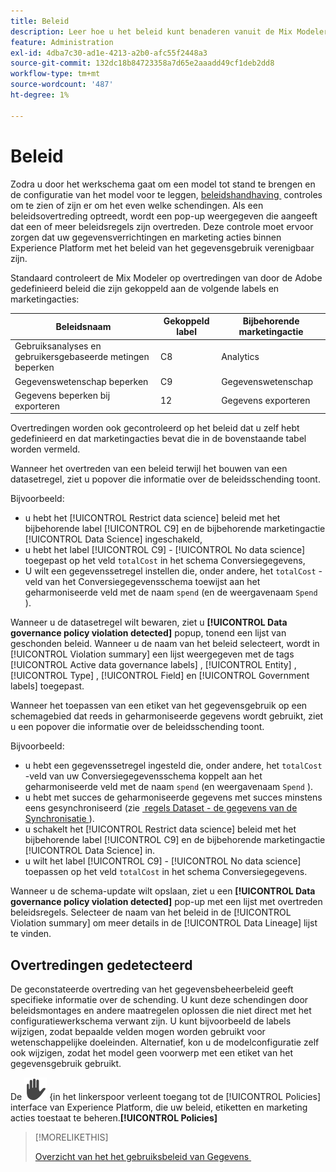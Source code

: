 ```yaml
---
title: Beleid
description: Leer hoe u het beleid kunt benaderen vanuit de Mix Modeler.
feature: Administration
exl-id: 4dba7c30-ad1e-4213-a2b0-afc55f2448a3
source-git-commit: 132dc18b84723358a7d65e2aaadd49cf1deb2dd8
workflow-type: tm+mt
source-wordcount: '487'
ht-degree: 1%

---
```


# Beleid

Zodra u door het werkschema gaat om een model tot stand te brengen en de configuratie van het model voor te leggen, [&#x200B; beleidshandhaving &#x200B;](https://experienceleague.adobe.com/nl/docs/experience-platform/data-governance/enforcement/overview#automatic-enforcement) controles om te zien of zijn er om het even welke schendingen. Als een beleidsovertreding optreedt, wordt een pop-up weergegeven die aangeeft dat een of meer beleidsregels zijn overtreden. Deze controle moet ervoor zorgen dat uw gegevensverrichtingen en marketing acties binnen Experience Platform met het beleid van het gegevensgebruik verenigbaar zijn.

Standaard controleert de Mix Modeler op overtredingen van door de Adobe gedefinieerd beleid die zijn gekoppeld aan de volgende labels en marketingacties:

| Beleidsnaam | Gekoppeld label | Bijbehorende marketingactie |
|---|---|---|
| Gebruiksanalyses en gebruikersgebaseerde metingen beperken | C8 | Analytics |
| Gegevenswetenschap beperken | C9 | Gegevenswetenschap |
| Gegevens beperken bij exporteren | 12 | Gegevens exporteren |

Overtredingen worden ook gecontroleerd op het beleid dat u zelf hebt gedefinieerd en dat marketingacties bevat die in de bovenstaande tabel worden vermeld.

Wanneer het overtreden van een beleid terwijl het bouwen van een datasetregel, ziet u popover die informatie over de beleidsschending toont.

Bijvoorbeeld:

- u hebt het [!UICONTROL Restrict data science] beleid met het bijbehorende label [!UICONTROL C9] en de bijbehorende marketingactie [!UICONTROL Data Science] ingeschakeld,
- u hebt het label [!UICONTROL C9] - [!UICONTROL No data science] toegepast op het veld `totalCost` in het schema Conversiegegevens,
- U wilt een gegevenssetregel instellen die, onder andere, het `totalCost` -veld van het Conversiegegevensschema toewijst aan het geharmoniseerde veld met de naam `spend` (en de weergavenaam `Spend` ).

Wanneer u de datasetregel wilt bewaren, ziet u **[!UICONTROL Data governance policy violation detected]** popup, tonend een lijst van geschonden beleid. Wanneer u de naam van het beleid selecteert, wordt in [!UICONTROL Violation summary] een lijst weergegeven met de tags [!UICONTROL Active data governance labels] , [!UICONTROL Entity] , [!UICONTROL Type] , [!UICONTROL Field] en [!UICONTROL Government labels] toegepast.

<!-- pending screenshot -->

Wanneer het toepassen van een etiket van het gegevensgebruik op een schemagebied dat reeds in geharmoniseerde gegevens wordt gebruikt, ziet u een popover die informatie over de beleidsschending toont.

Bijvoorbeeld:

- u hebt een gegevenssetregel ingesteld die, onder andere, het `totalCost` -veld van uw Conversiegegevensschema koppelt aan het geharmoniseerde veld met de naam `spend` (en weergavenaam `Spend` ).
- u hebt met succes de geharmoniseerde gegevens met succes minstens eens gesynchroniseerd (zie [&#x200B; regels Dataset - de gegevens van de Synchronisatie &#x200B;](/help/harmonize-data/dataset-rules.md#sync-data)).
- u schakelt het [!UICONTROL Restrict data science] beleid met het bijbehorende label [!UICONTROL C9] en de bijbehorende marketingactie [!UICONTROL Data Science] in.
- u wilt het label [!UICONTROL C9] - [!UICONTROL No data science] toepassen op het veld `totalCost` in het schema Conversiegegevens.

Wanneer u de schema-update wilt opslaan, ziet u een **[!UICONTROL Data governance policy violation detected]** pop-up met een lijst met overtreden beleidsregels. Selecteer de naam van het beleid in de [!UICONTROL Violation summary] om meer details in de [!UICONTROL Data Lineage] lijst te vinden.

<!-- pending screenshot -->

## Overtredingen gedetecteerd

De geconstateerde overtreding van het gegevensbeheerbeleid geeft specifieke informatie over de schending. U kunt deze schendingen door beleidsmontages en andere maatregelen oplossen die niet direct met het configuratiewerkschema verwant zijn. U kunt bijvoorbeeld de labels wijzigen, zodat bepaalde velden mogen worden gebruikt voor wetenschappelijke doeleinden. Alternatief, kon u de modelconfiguratie zelf ook wijzigen, zodat het model geen voorwerp met een etiket van het gegevensgebruik gebruikt.

De ![&#x200B; 2&rbrace; selectie van de Privacy &#x200B;](/help/assets/icons/Privacy.svg) &lbrace;in het linkerspoor verleent toegang tot de [!UICONTROL Policies] interface van Experience Platform, die uw beleid, etiketten en marketing acties toestaat te beheren.**[!UICONTROL Policies]**

<!--
Currently,  Mix Modeler does not support all of the data governance functionality offered by Experience Platform. Field level access control is supported. See [Field level access control](../harmonize-data/dataset-rules.md#field-level-access-control)
-->

>[!MORELIKETHIS]
>
>[&#x200B; Overzicht van het het gebruiksbeleid van Gegevens &#x200B;](https://experienceleague.adobe.com/nl/docs/experience-platform/data-governance/policies/overview)
>
>

